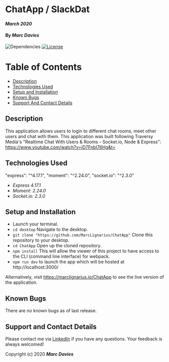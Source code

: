 # ChatApp / SlackDat

#### _March 2020_

#### By _**Marc Davies**_

![Dependencies](https://img.shields.io/badge/dependencies-up%20to%20date-brightgreen.svg)
[![License](https://img.shields.io/badge/license-MIT-blue.svg)](https://opensource.org/licenses/MIT)

# Table of Contents

<!--ts-->
   * [Description](#description)
   * [Technologies Used](#technologies-used)
   * [Setup and Installation](#setup-and-installation)
   * [Known Bugs](#known-bugs)
   * [Support And Contact Details](#support-and-contact-details)
<!--te-->

## Description

This application allows users to login to different chat rooms, meet other users and chat with them. This application was built following Traversy Media's "Realtime Chat With Users & Rooms - Socket.io, Node & Express": https://www.youtube.com/watch?v=jD7FnbI76Hg&t=

## Technologies Used

"express": "^4.17.1",
    "moment": "^2.24.0",
    "socket.io": "^2.3.0"

  * _Express 4.17.1_
  * _Moment: 2.24.0_
  * _Socket.io: 2.3.0_

## Setup and Installation

* Launch your terminal.
* `cd desktop` Navigate to the desktop.
* `git clone "https://github.com/MarcLignarius/ChatApp"` Clone this repository to your desktop.
* `cd ChatApp` Open up the cloned repository.
* `npm install` This will allow the viewer of this project to have access to the CLI (command line interface) for webpack.
* `npm run dev` to launch the app which will be hosted at  http://localhost:3000/

Alternatively, visit https://marclignarius.io/ChatApp to see the live version of the application. 

## Known Bugs
There are no known bugs as of last release.

## Support and Contact Details
Please contact me via <a href="https://www.linkedin.com/in/marcdaviesriot/">LinkedIn</a> if you have any questions. Your feedback is always welcomed!

Copyright (c) 2020 **_Marc Davies_**
